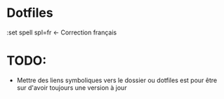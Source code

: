 Dotfiles
===========


:set spell spl=fr <- Correction français


TODO:
=======


- Mettre des liens symboliques vers le dossier ou dotfiles est pour être
  sur d'avoir toujours une version à jour
